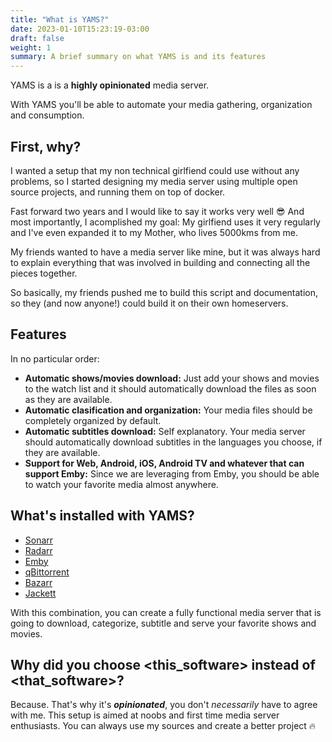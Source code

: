 ```yaml
---
title: "What is YAMS?"
date: 2023-01-10T15:23:19-03:00
draft: false
weight: 1
summary: A brief summary on what YAMS is and its features
---
```


YAMS is a is a **highly opinionated** media server.

With YAMS you'll be able to automate your media gathering, organization and consumption.

## First, why?

I wanted a setup that my non technical girlfiend could use without any problems, so I started designing my media server using multiple open source projects, and running them on top of docker.

Fast forward two years and I would like to say it works very well 😎 And most importantly, I acomplished my goal: My girlfiend uses it very regularly and I've even expanded it to my Mother, who lives 5000kms from me.

My friends wanted to have a media server like mine, but it was always hard to explain everything that was involved in building and connecting all the pieces together.

So basically, my friends pushed me to build this script and documentation, so they (and now anyone!) could build it on their own homeservers.

## Features

In no particular order:

- **Automatic shows/movies download:** Just add your shows and movies to the watch list and it should automatically download the files as soon as they are available.
- **Automatic clasification and organization:** Your media files should be completely organized by default.
- **Automatic subtitles download:** Self explanatory. Your media server should automatically download subtitles in the languages you choose, if they are available.
- **Support for Web, Android, iOS, Android TV and whatever that can support Emby:** Since we are leveraging from Emby, you should be able to watch your favorite media almost anywhere.


## What's installed with YAMS?

- [Sonarr](https://sonarr.tv/)
- [Radarr](https://radarr.video/)
- [Emby](https://emby.media/)
- [qBittorrent](https://www.qbittorrent.org/)
- [Bazarr](https://www.bazarr.media/)
- [Jackett](https://github.com/Jackett/Jackett)

With this combination, you can create a fully functional media server that is going to download, categorize, subtitle and serve your favorite shows and movies.

## Why did you choose <this_software> instead of <that_software>?

Because. That's why it's _**opinionated**_, you don't _necessarily_ have to agree with me. This setup is aimed at noobs and first time media server enthusiasts. You can always use my sources and create a better project 🔥
